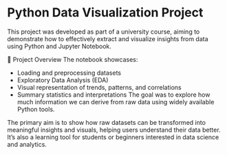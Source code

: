 # Python Data Visualization Project

This project was developed as part of a university course, aiming to demonstrate how to effectively extract and visualize insights from data using Python and Jupyter Notebook.

🧠 Project Overview
The notebook showcases:
- Loading and preprocessing datasets
- Exploratory Data Analysis (EDA)
- Visual representation of trends, patterns, and correlations
- Summary statistics and interpretations
The goal was to explore how much information we can derive from raw data using widely available Python tools.

The primary aim is to show how raw datasets can be transformed into meaningful insights and visuals, helping users understand their data better. It’s also a learning tool for students or beginners interested in data science and analytics.
